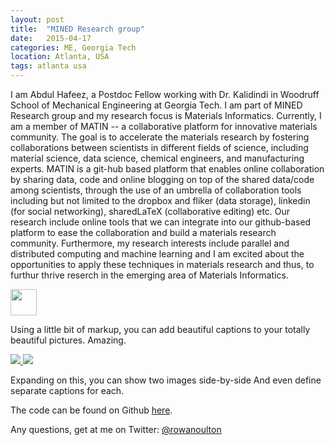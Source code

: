 ```yaml
---
layout: post
title:  "MINED Research group"
date:   2015-04-17 
categories: ME, Georgia Tech
location: Atlanta, USA
tags: atlanta usa
---
```


I am Abdul Hafeez, a Postdoc Fellow working with Dr. Kalidindi in Woodruff School of Mechanical Engineering at Georgia Tech. I am part of MINED Research group and my research focus is Materials Informatics. Currently, I am a member of MATIN -- a collaborative platform for innovative materials community. The goal is to accelerate the materials research by fostering collaborations between scientists in different fields of science, including material science, data science, chemical engineers, and manufacturing experts. MATIN is a git-hub based platform that enables online collaboration by sharing data, code and online blogging on top of the shared data/code among scientists, through the use of an umbrella of collaboration tools including but not limited to the dropbox and fliker (data storage), linkedin (for social networking), sharedLaTeX (collaborative editing) etc. Our research include online tools that we can integrate into our github-based platform to ease the collaboration and build a materials research community. 
Furthermore, my research interests include parallel and distributed computing and machine learning and I am excited about the opportunities to apply these techniques in materials research and thus, to furthur thrive reserch in the emerging area of Materials Informatics.

<div class="post-image post-image--split">
    <a href="#">
        <img src="http://mined-gatech.github.io/images/MINEDlogo.png" height="42" width="42"/>
    </a>
    <p class="post-image-caption">Using a little bit of markup, you can add beautiful captions to your totally beautiful pictures. Amazing.</p>
</div>

<div class="post-image post-image--split">
    <a href="#">
        <img src="http://mined-gatech.github.io/images/matINlogo.png" />
    </a>
    <a href="#">
        <img src="http://placehold.it/435x500" />
    </a>
    <p class="post-image-caption">
    	<span class="post-image-caption-left">
    		Expanding on this, you can show two images side-by-side
    	</span>
    	<span class="post-image-caption-right">
    		And even define separate captions for each.
    	</span>
    </p>
</div>

The code can be found on Github [here](https://github.com/rowanoulton/travelog-theme).

Any questions, get at me on Twitter: [@rowanoulton](https://twitter.com/rowanoulton/)
